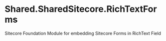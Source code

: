 # Shared.SharedSitecore.RichTextForms
Sitecore Foundation Module for embedding Sitecore Forms in RichText Field
